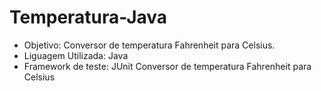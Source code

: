 # Temperatura-Java
- Objetivo: Conversor de temperatura Fahrenheit para Celsius.
- Liguagem Utilizada: Java
- Framework de teste: JUnit
Conversor de temperatura Fahrenheit para Celsius
